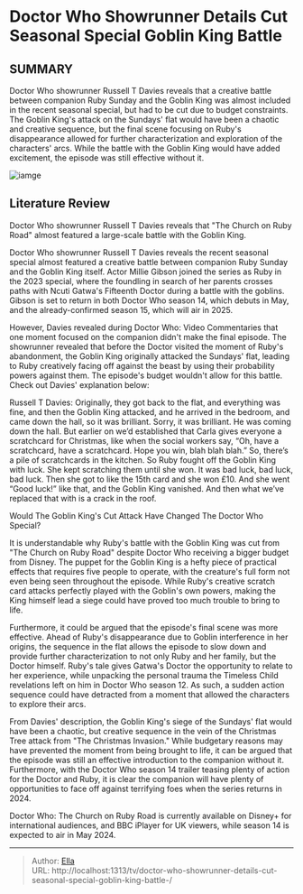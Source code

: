# Doctor Who Showrunner Details Cut Seasonal Special Goblin King Battle 


## SUMMARY 



  Doctor Who showrunner Russell T Davies reveals that a creative battle between companion Ruby Sunday and the Goblin King was almost included in the recent seasonal special, but had to be cut due to budget constraints.   The Goblin King&#39;s attack on the Sundays&#39; flat would have been a chaotic and creative sequence, but the final scene focusing on Ruby&#39;s disappearance allowed for further characterization and exploration of the characters&#39; arcs.   While the battle with the Goblin King would have added excitement, the episode was still effective without it.  

![iamge](https://static1.srcdn.com/wordpress/wp-content/uploads/2023/12/doctor-who-millie-gibson-the-church-on-ruby-road-millie-gibsn-as-ruby-sunday-vs-goblin-king.jpg)

## Literature Review
Doctor Who showrunner Russell T Davies reveals that &#34;The Church on Ruby Road&#34; almost featured a large-scale battle with the Goblin King.




Doctor Who showrunner Russell T Davies reveals the recent seasonal special almost featured a creative battle between companion Ruby Sunday and the Goblin King itself. Actor Millie Gibson joined the series as Ruby in the 2023 special, where the foundling in search of her parents crosses paths with Ncuti Gatwa&#39;s Fifteenth Doctor during a battle with the goblins. Gibson is set to return in both Doctor Who season 14, which debuts in May, and the already-confirmed season 15, which will air in 2025.




However, Davies revealed during Doctor Who: Video Commentaries that one moment focused on the companion didn&#39;t make the final episode. The showrunner revealed that before the Doctor visited the moment of Ruby&#39;s abandonment, the Goblin King originally attacked the Sundays&#39; flat, leading to Ruby creatively facing off against the beast by using their probability powers against them. The episode&#39;s budget wouldn&#39;t allow for this battle. Check out Davies&#39; explanation below:


Russell T Davies: Originally, they got back to the flat, and everything was fine, and then the Goblin King attacked, and he arrived in the bedroom, and came down the hall, so it was brilliant. Sorry, it was brilliant. He was coming down the hall. But earlier on we’d established that Carla gives everyone a scratchcard for Christmas, like when the social workers say, “Oh, have a scratchcard, have a scratchcard. Hope you win, blah blah blah.”
So, there’s a pile of scratchcards in the kitchen. So Ruby fought off the Goblin King with luck. She kept scratching them until she won. It was bad luck, bad luck, bad luck. Then she got to like the 15th card and she won £10. And she went “Good luck!” like that, and the Goblin King vanished. And then what we’ve replaced that with is a crack in the roof.






 Would The Goblin King&#39;s Cut Attack Have Changed The Doctor Who Special? 
          

It is understandable why Ruby&#39;s battle with the Goblin King was cut from &#34;The Church on Ruby Road&#34; despite Doctor Who receiving a bigger budget from Disney. The puppet for the Goblin King is a hefty piece of practical effects that requires five people to operate, with the creature&#39;s full form not even being seen throughout the episode. While Ruby&#39;s creative scratch card attacks perfectly played with the Goblin&#39;s own powers, making the King himself lead a siege could have proved too much trouble to bring to life.

Furthermore, it could be argued that the episode&#39;s final scene was more effective. Ahead of Ruby&#39;s disappearance due to Goblin interference in her origins, the sequence in the flat allows the episode to slow down and provide further characterization to not only Ruby and her family, but the Doctor himself. Ruby&#39;s tale gives Gatwa&#39;s Doctor the opportunity to relate to her experience, while unpacking the personal trauma the Timeless Child revelations left on him in Doctor Who season 12. As such, a sudden action sequence could have detracted from a moment that allowed the characters to explore their arcs.




From Davies&#39; description, the Goblin King&#39;s siege of the Sundays&#39; flat would have been a chaotic, but creative sequence in the vein of the Christmas Tree attack from &#34;The Christmas Invasion.&#34; While budgetary reasons may have prevented the moment from being brought to life, it can be argued that the episode was still an effective introduction to the companion without it. Furthermore, with the Doctor Who season 14 trailer teasing plenty of action for the Doctor and Ruby, it is clear the companion will have plenty of opportunities to face off against terrifying foes when the series returns in 2024.



Doctor Who: The Church on Ruby Road is currently available on Disney&#43; for international audiences, and BBC iPlayer for UK viewers, while season 14 is expected to air in May 2024.






---

> Author: [Ella](https://instagram.hk.cn/)  
> URL: http://localhost:1313/tv/doctor-who-showrunner-details-cut-seasonal-special-goblin-king-battle-/  


